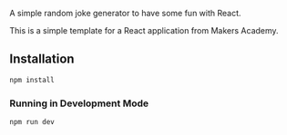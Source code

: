 A simple random joke generator to have some fun with React.

This is a simple template for a React application from Makers Academy.

## Installation

```zsh
npm install
```

### Running in Development Mode

```zsh
npm run dev
```
